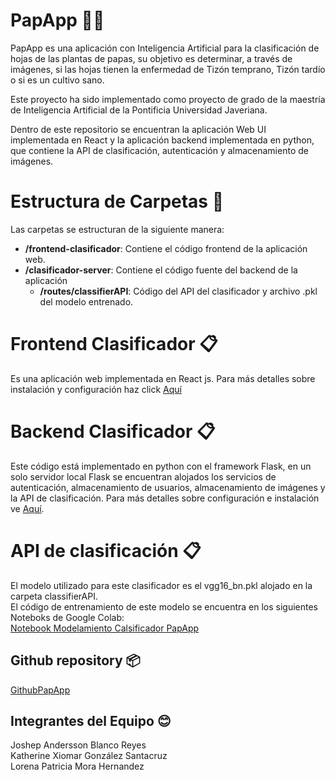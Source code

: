 # PapApp 🍃🍠

PapApp es una aplicación con Inteligencia Artificial para la clasificación de hojas de las plantas de papas, su objetivo es determinar, a través de imágenes, si las hojas tienen la enfermedad de Tizón temprano, Tizón tardío o si es un cultivo sano. 

Este proyecto ha sido implementado como proyecto de grado de la maestría de Inteligencia Artificial de la Pontificia Universidad Javeriana.

Dentro de este repositorio se encuentran la aplicación Web UI implementada en React y la aplicación backend implementada en python, que contiene la API de clasificación, autenticación y almacenamiento de imágenes. 

# Estructura de Carpetas 📂

Las carpetas se estructuran de la siguiente manera:

- **/frontend-clasificador**: Contiene el código frontend de la aplicación web.
- **/clasificador-server**: Contiene el código fuente del backend de la aplicación
  - **/routes/classifierAPI**: Código del API del clasificador y archivo .pkl del modelo entrenado.

# Frontend Clasificador 📋
Es una aplicación web implementada en React js. Para más detalles sobre instalación y configuración haz click [Aquí](./frontend-clasificador/README.md) 

# Backend Clasificador 📋
Este código está implementado en python con el framework Flask, en un solo servidor local Flask se encuentran alojados los servicios de autenticación, almacenamiento de usuarios, almacenamiento de imágenes y la API de clasificación. Para más detalles sobre configuración e instalación ve [Aquí](./clasificador-server/README.md).

# API de clasificación 📋
El modelo utilizado para este clasificador es el vgg16_bn.pkl alojado en la carpeta classifierAPI.  
El código de entrenamiento de este modelo se encuentra en los siguientes Noteboks de Google Colab:  
[Notebook Modelamiento Calsificador PapApp](https://colab.research.google.com/drive/1wdVdsFGMSdNB2Js1fX62ARRtDHfRyVQE?usp=sharing) 
 
## Github repository 📦

[GithubPapApp](https://github.com/katherinegonzalez/ClasificadorTizonTemprano)

## Integrantes del Equipo 😊

Joshep Andersson Blanco Reyes  
Katherine Xiomar González Santacruz  
Lorena Patricia Mora Hernandez  



